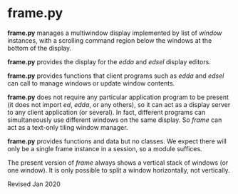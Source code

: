 
frame.py
========

**frame.py** manages a multiwindow display implemented by list of
*window* instances, with a scrolling command region below the windows
at the bottom of the display.

**frame.py** provides the display for the *edda* and *edsel* display
editors.

**frame.py** provides functions that client programs such as *edda*
and *edsel* can call to manage windows or update window contents.

**frame.py** does not require any particular application program to be
present (it does not import *ed*, *edda*, or any others), so it can
act as a display server to any client application (or several).  In fact,
different programs can simultaneously use different windows on the
same display.  So *frame* can act as a text-only tiling window
manager.

**frame.py** provides functions and data but no classes.  We
expect there will only be a single frame instance in a session, so a
module suffices.

The present version of *frame* always shows a vertical stack of
windows (or one window).  It is only possible to split a window
horizontally, not vertically.

Revised Jan 2020
